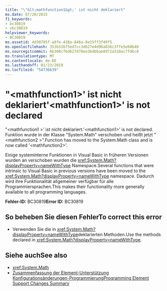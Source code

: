 ```yaml
---
title: "\"&lt;mathfunction1&gt;' ist nicht deklariert"
ms.date: 07/20/2015
f1_keywords:
- bc30819
- vbc30819
helpviewer_keywords:
- BC30819
ms.assetid: 4d30785f-a8fe-438a-846a-8e15ff3f49f5
ms.openlocfilehash: 353b316f5ed7cc3d627e4d96a036c3ffe5e60b40
ms.sourcegitcommit: 6b308cf6d627d78ee36dbbae8972a310ac7fd6c8
ms.translationtype: MT
ms.contentlocale: de-DE
ms.lasthandoff: 01/23/2019
ms.locfileid: "54736639"
---
```

# <a name="ltmathfunction1gt-is-not-declared"></a><span data-ttu-id="838ad-102">"&lt;mathfunction1&gt;' ist nicht deklariert</span><span class="sxs-lookup"><span data-stu-id="838ad-102">'&lt;mathfunction1&gt;' is not declared</span></span>
<span data-ttu-id="838ad-103">"\<mathfunction1 >' ist nicht deklariert.</span><span class="sxs-lookup"><span data-stu-id="838ad-103">'\<mathfunction1>' is not declared.</span></span> <span data-ttu-id="838ad-104">Funktion wurde in der Klasse "System.Math" verschoben und heißt jetzt "\<mathfunction2 >".</span><span class="sxs-lookup"><span data-stu-id="838ad-104">Function has moved to the System.Math class and is now called '\<mathfunction2>'.</span></span>  
  
 <span data-ttu-id="838ad-105">Einige systeminterne Funktionen in Visual Basic in früheren Versionen wurden an verschoben wurden die <xref:System.Math?displayProperty=nameWithType> Namespace.</span><span class="sxs-lookup"><span data-stu-id="838ad-105">Several functions that were intrinsic to Visual Basic in previous versions have been moved to the <xref:System.Math?displayProperty=nameWithType> namespace.</span></span> <span data-ttu-id="838ad-106">Dadurch wird ihre Funktionalität allgemeiner verfügbar für alle Programmiersprachen.</span><span class="sxs-lookup"><span data-stu-id="838ad-106">This makes their functionality more generally available to all programming languages.</span></span>  
  
 <span data-ttu-id="838ad-107">**Fehler-ID:** BC30819</span><span class="sxs-lookup"><span data-stu-id="838ad-107">**Error ID:** BC30819</span></span>  
  
## <a name="to-correct-this-error"></a><span data-ttu-id="838ad-108">So beheben Sie diesen Fehler</span><span class="sxs-lookup"><span data-stu-id="838ad-108">To correct this error</span></span>  
  
-   <span data-ttu-id="838ad-109">Verwenden Sie die in <xref:System.Math?displayProperty=nameWithType>deklarierten Methoden.</span><span class="sxs-lookup"><span data-stu-id="838ad-109">Use the methods declared in <xref:System.Math?displayProperty=nameWithType>.</span></span>  
  
## <a name="see-also"></a><span data-ttu-id="838ad-110">Siehe auch</span><span class="sxs-lookup"><span data-stu-id="838ad-110">See also</span></span>
- <xref:System.Math>
- [<span data-ttu-id="838ad-111">Zusammenfassung der Element-Unterstützung Konfigurationsänderungen-Programmierung</span><span class="sxs-lookup"><span data-stu-id="838ad-111">Programming Element Support Changes Summary</span></span>](https://msdn.microsoft.com/library/0483590a-6309-449c-a2fa-effa26a03b95)
